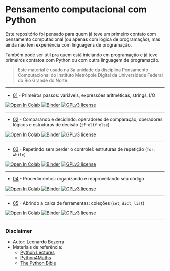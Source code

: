 # Pensamento computacional com Python

Este repositório foi pensado para quem já teve um primeiro contato com pensamento computacional (ou apenas com lógica de programação), mas ainda não tem experiência com linguagens de programação.

Também pode ser útil pra quem está iniciando em programação e já teve primeiros contatos com Python ou com outra linguagem de programação.

> Este material é usado na 3a unidade da disciplina Pensamento Computacional do Instituto Metrópole Digital da Universidade Federal do Rio Grande do Norte.

---

* [01](01.ipynb) - Primeiros passos: variáveis, expressões aritméticas, strings, I/O 

[![Open In Colab](https://colab.research.google.com/assets/colab-badge.svg)](https://colab.research.google.com/github/leobezerra/python-zero/blob/master/01.ipynb)
[![Binder](https://mybinder.org/badge_logo.svg)](https://mybinder.org/v2/gh/leobezerra/python-zero/master)
[![GPLv3 license](https://img.shields.io/badge/License-GPLv3-blue.svg)](http://perso.crans.org/besson/LICENSE.html)

---

* [02](02.ipynb) - Comparando e decidindo: operadores de comparação, operadores lógicos e estruturas de decisão (`if`-`elif`-`else`)

[![Open In Colab](https://colab.research.google.com/assets/colab-badge.svg)](https://colab.research.google.com/github/leobezerra/python-zero/blob/master/02.ipynb)
[![Binder](https://mybinder.org/badge_logo.svg)](https://mybinder.org/v2/gh/leobezerra/python-zero/master)
[![GPLv3 license](https://img.shields.io/badge/License-GPLv3-blue.svg)](http://perso.crans.org/besson/LICENSE.html)

---

* [03](03.ipynb) - Repetindo sem perder o controle!: estruturas de repetição (`for`, `while`)

[![Open In Colab](https://colab.research.google.com/assets/colab-badge.svg)](https://colab.research.google.com/github/leobezerra/python-zero/blob/master/03.ipynb)
[![Binder](https://mybinder.org/badge_logo.svg)](https://mybinder.org/v2/gh/leobezerra/python-zero/master)
[![GPLv3 license](https://img.shields.io/badge/License-GPLv3-blue.svg)](http://perso.crans.org/besson/LICENSE.html)

---

* [04](04.ipynb) - Procedimentos: organizando e reaproveitando seu código 

[![Open In Colab](https://colab.research.google.com/assets/colab-badge.svg)](https://colab.research.google.com/github/leobezerra/python-zero/blob/master/04.ipynb)
[![Binder](https://mybinder.org/badge_logo.svg)](https://mybinder.org/v2/gh/leobezerra/python-zero/master)
[![GPLv3 license](https://img.shields.io/badge/License-GPLv3-blue.svg)](http://perso.crans.org/besson/LICENSE.html)

---

* [05](05.ipynb) - Abrindo a caixa de ferramentas: coleções (`set`, `dict`, `list`)

[![Open In Colab](https://colab.research.google.com/assets/colab-badge.svg)](https://colab.research.google.com/github/leobezerra/python-zero/blob/master/05.ipynb)
[![Binder](https://mybinder.org/badge_logo.svg)](https://mybinder.org/v2/gh/leobezerra/python-zero/master)
[![GPLv3 license](https://img.shields.io/badge/License-GPLv3-blue.svg)](http://perso.crans.org/besson/LICENSE.html)

---

### Disclaimer
* Autor: Leonardo Bezerra
* Materiais de referência:
  * [Python Lectures](https://github.com/rajathkmp/Python-Lectures.git)
  * [Python4Maths](https://gitlab.erc.monash.edu.au/andrease/Python4Maths.git)
  * [The Python Bible](https://www.udemy.com/the-python-bible/)
